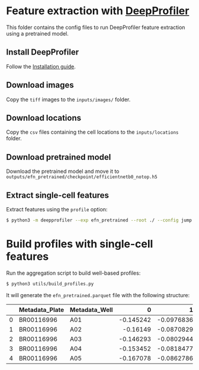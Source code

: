 # Feature extraction with [DeepProfiler](https://github.com/cytomining/DeepProfiler)

This folder contains the config files to run DeepProfiler feature extraction
using a pretrained model.

## Install DeepProfiler

Follow the [Installation guide](https://github.com/cytomining/DeepProfiler#quick-guide).

## Download images

Copy the `tiff` images to the `inputs/images/` folder.

## Download locations

Copy the `csv` files containing the cell locations to the `inputs/locations`
folder.

## Download pretrained model

Download the pretrained model and move it to `outputs/efn_pretrained/checkpoint/efficientnetb0_notop.h5`

## Extract single-cell features

Extract features using the `profile` option:

```bash
$ python3 -m deepprofiler --exp efn_pretrained --root ./ --config jump.json profile
```

# Build profiles with single-cell features

Run the aggregation script to build well-based profiles:

```bash
$ python3 utils/build_profiles.py
```

It will generate the `efn_pretrained.parquet` file with the following
structure:


|    | Metadata_Plate   | Metadata_Well   |         0 |          1 |         2 | ...    |      6397 |       6398 |     6399 |
|---:|:-----------------|:----------------|----------:|-----------:|----------:|-------:| ---------:|-----------:|---------:|
|  0 | BR00116996       | A01             | -0.145242 | -0.0976836 | -0.110939 | ...    | -0.188828 | -0.0994691 | 1.11783  |
|  1 | BR00116996       | A02             | -0.16149  | -0.0870829 | -0.130767 | ...    | -0.185635 | -0.11242   | 1.04221  |
|  2 | BR00116996       | A03             | -0.146293 | -0.0802944 | -0.123345 | ...    | -0.180474 | -0.105045  | 1.01936  |
|  3 | BR00116996       | A04             | -0.153452 | -0.0818477 | -0.133035 | ...    | -0.187012 | -0.103294  | 0.992679 |
|  4 | BR00116996       | A05             | -0.167078 | -0.0862786 | -0.134154 | ...    | -0.187428 | -0.109548  | 1.11078  |
